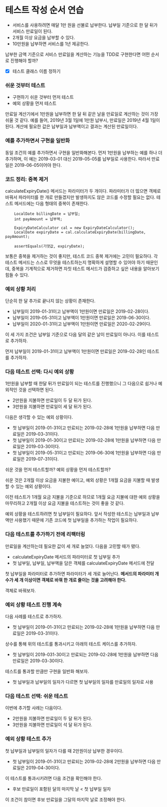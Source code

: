 # 테스트 작성 순서 연습

- 서비스를 사용하려면 매달 1만 원을 선불로 납부한다. 납부일 기준으로 한 달 뒤가 서비스 만료일이 된다.
- 2개월 이상 요금을 납부할 수 있다.
- 10만원을 납부하면 서비스를 1년 제공한다.

납부한 금액 기준으로 서비스 만료일을 계산하는 기능을 TDD로 구현한다면 어떤 순서로 진행해야 할까?  
- [X] 테스트 클래스 이름 정하기

### 쉬운 것부터 테스트
- 구현하기 쉬운 것부터 먼저 테스트
- 예외 상황을 먼저 테스트

만료일 계산기에서 1만원을 납부하면 한 달 뒤 같은 날을 만료일로 계산하는 것이 가장 쉬울 것 같다.
예를 들어, 2019년 3월 1일에 1만원 납부시, 만료일은 2019년 4월 1일이 된다.
계산에 필요한 값은 납부일과 납부액이고 결과는 계산된 만료일이다.

### 예를 추가하면서 구현을 일반화
동일 조건의 예를 추가하면서 구현을 일반화해본다.
먼저 1만원을 납부하는 예를 하나 더 추가하며, 이 예는 2019-03-01 대신 2019-05-05를 납부일로 사용한다.
따라서 만료일은 2019-06-05이어야 한다.

### 코드 정리: 중복 제거
calculateExpiryDate() 메서드는 파라미터가 두 개이다.
파라미터가 더 많으면 객체로 바꿔서 파라미터를 한 개로 만들겠지만 발생하지도 않은 코드를 수정할 필요는 없다.
테스트 메서드에는 다음 형태의 중복이 존재한다.

        LocalDate billingDate = 납부일;
        int payAmount = 납부액;

        ExpiryDateCalculator cal = new ExpiryDateCalculator();
        LocalDate expiryDate = cal.calculateExpiryDate(billingDate, payAmount);

        assertEquals(기댓값, expiryDate);

보통은 중복을 제거하는 것이 좋지만, 테스트 코드 중복 제거에는 고민이 필요하다.
각 테스트 메서드는 스스로 무엇을 테스트하는지 명확하게 설명할 수 있어야 하기 때문인데,
중복을 기계적으로 제거하면 자칫 테스트 메서드가 검증하고 싶은 내용을 알아보기 힘들 수 있다.

### 예외 상황 처리

단순히 한 달 추가로 끝나지 않는 상황이 존재한다.

- 납부일이 2019-01-31이고 납부액이 1만원이면 만료일은 2019-02-28이다.
- 납부일이 2019-05-31이고 납부액이 1만원이면 만료일은 2019-06-30이다.
- 납부일이 2020-01-31이고 납부액이 1만원이면 만료일은 2020-02-29이다.

이 세 가지 조건은 납부일 기준으로 다음 달의 같은 날이 만료일이 아니다. 이를 테스트로 추가하자.

먼저 납부일이 2019-01-31이고 납부액이 1만원이면 만료일은 2019-02-28인 테스트를 추가하자.

### 다음 테스트 선택: 다시 예외 상황

1만원을 납부할 때 한달 뒤가 만료일이 되는 테스트를 진행했으니 그 다음으로 쉽거나 예외적인 것을 선택하면 된다.

- 2만원을 지불하면 만료일이 두 달 뒤가 된다.
- 3만원을 지불하면 만료일이 세 달 뒤가 된다.

다음은 생각할 수 있는 예외 상황이다.

- 첫 납부일이 2019-01-31이고 만료되는 2019-02-28에 1만원을 납부하면 다음 만료일은 2019-03-31이다.
- 첫 납부일이 2019-01-30이고 만료되는 2019-02-28에 1만원을 납부하면 다음 만료일은 2019-03-30이다.
- 첫 납부일이 2019-05-31이고 만료되는 2019-06-30에 1만원을 납부하면 다음 만료일은 2019-07-31이다.

쉬운 것을 먼저 테스트할까? 예외 상황을 먼저 테스트할까?

쉬운 것은 2개월 이상 요금을 지불한 예이고, 예외 상황은 1개월 요금을 지불할 때 발생할 수 있는 예외 상황이다.

이전 테스트가 1개월 요금 지불을 기준으로 하므로 1개월 요금 지불에 대한 예외 상황을 마무리하고 2개월 이상 요금 지불을 테스트하는 것이 좋을 것 같다.

예외 상황을 테스트하려면 첫 납부일이 필요하다. 앞서 작성한 테스트는 납부일과 납부액만 사용했기 때문에 기존 코드에 첫 납부일을 추가하는 작업이 필요하다.

### 다음 테스트를 추가하기 전에 리팩터링

만료일을 계산하는데 필요한 값이 세 개로 늘었다. 다음을 고민할 때가 됐다.

- calculateExpiryDate 메서드의 파라미터로 첫 납부일 추가
- 첫 납부일, 납부일, 납부액을 담은 객체를 calculateExpiryDate 메서드에 전달

첫 납부일을 파라미터로 추가하면 파라미터가 세 개로 늘어난다. **메서드의 파라미터 개수가 세 개 이상이면 객체로 바꿔 한 개로 줄이는 것을 고려해야 한다.**

객체로 바꿔보자.

### 예외 상황 테스트 진행 계속

다음 사례를 테스트로 추가하자.

- 첫 납부일이 2019-01-31이고 만료되는 2019-02-28에 1만원을 납부하면 다음 만료일은 2019-03-31이다.

상수를 통해 위의 테스트를 통과시키고 아래의 테스트 케이스를 추가하자.

- 첫 납부일이 2019-031-30이고 만료되는 2019-02-28에 1만원을 납부하면 다음 만료일은 2019-03-30이다.

테스트를 통과할 만큼만 구현을 일반화 해보자.

- 첫 납부일과 납부일의 일자가 다르면 첫 납부일의 일자를 만료일의 일자로 사용

### 다음 테스트 선택: 쉬운 테스트

이번에 추가할 사례는 다음이다.

- 2만원을 지불하면 만료일이 두 달 뒤가 된다.
- 3만원을 지불하면 만료일이 석 달 뒤가 된다.

### 예외 상황 테스트 추가

첫 납부일과 납부일의 일자가 다를 때 2만원이상 납부한 경우이다.

- 첫 납부일이 2019-01-31이고 만료되는 2019-02-28에 2만원을 납부하면 다음 만료일은 2019-04-30이다.

이 테스트를 통과시키려면 다음 조건을 확인해야 한다.

- 후보 만료일이 포함된 달의 마지막 날 < 첫 납부일 일자

이 조건이 참이면 후보 만료일을 그달의 마지막 날로 조정해야 한다.